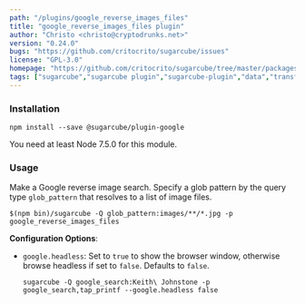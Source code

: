 ```yaml
---
path: "/plugins/google_reverse_images_files"
title: "google_reverse_images_files plugin"
author: "Christo <christo@cryptodrunks.net>"
version: "0.24.0"
bugs: "https://github.com/critocrito/sugarcube/issues"
license: "GPL-3.0"
homepage: "https://github.com/critocrito/sugarcube/tree/master/packages/plugin-google#readme"
tags: ["sugarcube","sugarcube plugin","sugarcube-plugin","data","transformation","google","search"]
---
```


### Installation
    npm install --save @sugarcube/plugin-google

You need at least Node 7.5.0 for this module.


### Usage
Make a Google reverse image search. Specify a glob pattern by the query type
`glob_pattern` that resolves to a list of image files.

    $(npm bin)/sugarcube -Q glob_pattern:images/**/*.jpg -p google_reverse_images_files

**Configuration Options**:

-   `google.headless`: Set to `true` to show the browser window, otherwise browse
    headless if set to `false`. Defaults to `false`.

    `sugarcube -Q google_search:Keith\ Johnstone -p google_search,tap_printf --google.headless false`
